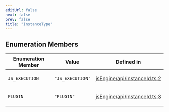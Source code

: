 ```yaml
---
editUrl: false
next: false
prev: false
title: "InstanceType"
---
```


## Enumeration Members

<table>
<thead>
<tr>
<th>Enumeration Member</th>
<th>Value</th>
<th>Defined in</th>
</tr>
</thead>
<tbody>
<tr>
<td>

`JS_EXECUTION`

</td>
<td>

`"JS_EXECUTION"`

</td>
<td>

[jsEngine/api/InstanceId.ts:2](https://github.com/mProjectsCode/obsidian-js-engine-plugin/blob/1f0648da628182867a83f5d8f76c6abab1f05793/jsEngine/api/InstanceId.ts#L2)

</td>
</tr>
<tr>
<td>

`PLUGIN`

</td>
<td>

`"PLUGIN"`

</td>
<td>

[jsEngine/api/InstanceId.ts:3](https://github.com/mProjectsCode/obsidian-js-engine-plugin/blob/1f0648da628182867a83f5d8f76c6abab1f05793/jsEngine/api/InstanceId.ts#L3)

</td>
</tr>
</tbody>
</table>
